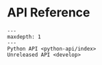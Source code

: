 # API Reference

```{toctree}
---
maxdepth: 1
---
Python API <python-api/index>
Unreleased API <develop>
```

